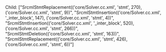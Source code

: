 Child: ["SrcmlStmtReplacement(('core/Solver.cc.xml', 'stmt', 270), ('core/Solver.cc.xml', 'stmt', 9))", "SrcmlStmtInsertion(('core/Solver.cc.xml', '_inter_block', 147), ('core/Solver.cc.xml', 'stmt', 4))", "SrcmlStmtInsertion(('core/Solver.cc.xml', '_inter_block', 520), ('core/Solver.cc.xml', 'stmt', 266))", "SrcmlStmtDeletion(('core/Solver.cc.xml', 'stmt', 163))", "SrcmlStmtReplacement(('core/Solver.cc.xml', 'stmt', 426), ('core/Solver.cc.xml', 'stmt', 6))"]